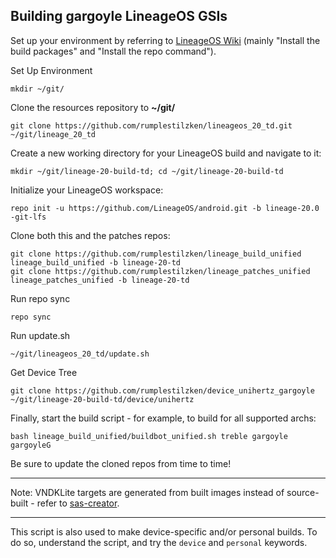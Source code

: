 
## Building gargoyle LineageOS GSIs ##

Set up your environment by referring to [LineageOS Wiki](https://wiki.lineageos.org/devices/TP1803/build) (mainly "Install the build packages" and "Install the repo command").

Set Up Environment

    mkdir ~/git/

Clone the resources repository to **~/git/**

    git clone https://github.com/rumplestilzken/lineageos_20_td.git ~/git/lineage_20_td

Create a new working directory for your LineageOS build and navigate to it:

    mkdir ~/git/lineage-20-build-td; cd ~/git/lineage-20-build-td

Initialize your LineageOS workspace:

    repo init -u https://github.com/LineageOS/android.git -b lineage-20.0 -git-lfs

Clone both this and the patches repos:

    git clone https://github.com/rumplestilzken/lineage_build_unified lineage_build_unified -b lineage-20-td
    git clone https://github.com/rumplestilzken/lineage_patches_unified lineage_patches_unified -b lineage-20-td

Run repo sync
    
    repo sync

Run update.sh
    
    ~/git/lineageos_20_td/update.sh

Get Device Tree

    git clone https://github.com/rumplestilzken/device_unihertz_gargoyle ~/git/lineage-20-build-td/device/unihertz
 
Finally, start the build script - for example, to build for all supported archs:

    bash lineage_build_unified/buildbot_unified.sh treble gargoyle gargoyleG

Be sure to update the cloned repos from time to time!

---

Note: VNDKLite targets are generated from built images instead of source-built - refer to [sas-creator](https://github.com/AndyCGYan/sas-creator).

---

This script is also used to make device-specific and/or personal builds. To do so, understand the script, and try the `device` and `personal` keywords.
